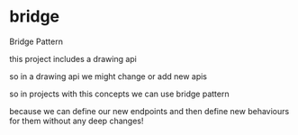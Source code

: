 # bridge
Bridge Pattern

this project includes a drawing api

so in a drawing api we might change or add new apis

so in projects with this concepts we can use bridge pattern

because we can define our new endpoints and then define new behaviours for them without any deep changes!
